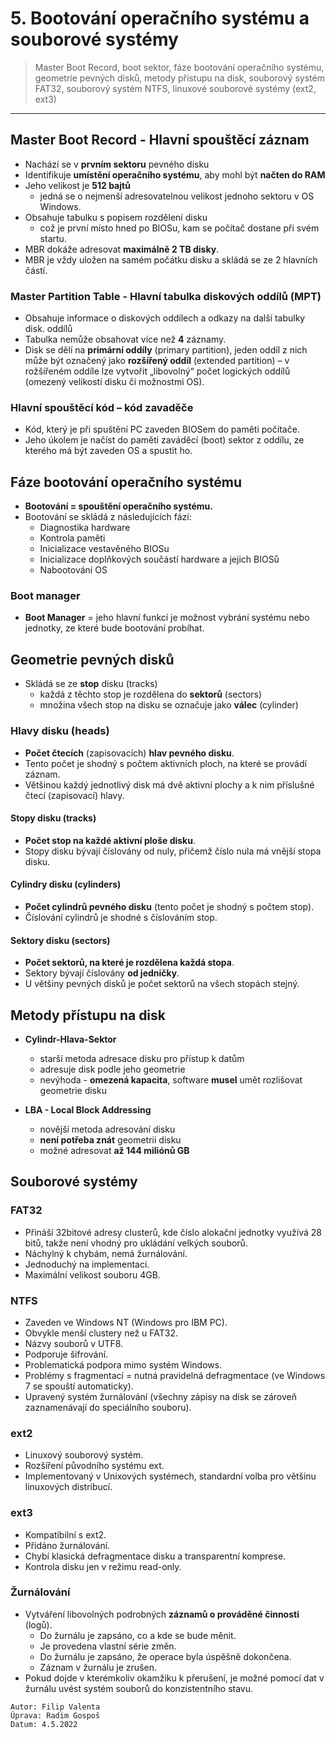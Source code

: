 # 5. Bootování operačního systému a souborové systémy

> Master Boot Record, boot sektor, fáze bootování operačního systému, geometrie pevných
disků, metody přístupu na disk, souborový systém FAT32, souborový systém NTFS, linuxové
souborové systémy (ext2, ext3)
---
## Master Boot Record - Hlavní spouštěcí záznam

- Nachází se v **prvním sektoru** pevného disku
- Identifikuje **umístění operačního systému**, aby mohl být **načten do RAM**
- Jeho velikost je **512 bajtů**
   - jedná se o nejmenší adresovatelnou velikost jednoho sektoru v OS Windows.
- Obsahuje tabulku s popisem rozdělení disku
  - což je první místo hned po BIOSu, kam se počítač dostane při svém startu.
- MBR dokáže adresovat **maximálně 2 TB disky**.
- MBR je vždy uložen na samém počátku disku a skládá se ze 2 hlavních částí.

### Master Partition Table - Hlavní tabulka diskových oddílů (MPT)

- Obsahuje informace o diskových oddílech a odkazy na další tabulky disk. oddílů
- Tabulka nemůže obsahovat více než **4** záznamy.
- Disk se dělí na **primární oddíly** (primary partition), jeden oddíl z nich může být
    označený jako **rozšířený oddíl** (extended partition) – v rožšířeném oddíle lze vytvořit
    „libovolný“ počet logických oddílů (omezený velikostí disku či možnostmi OS).

### Hlavní spouštěcí kód – kód zavaděče

- Kód, který je při spuštění PC zaveden BIOSem do paměti počítače.
- Jeho úkolem je načíst do paměti zaváděcí (boot) sektor z oddílu, ze kterého má být
    zaveden OS a spustit ho.


## Fáze bootování operačního systému

- **Bootování = spouštění operačního systému.**
- Bootování se skládá z následujících fází:
    - Diagnostika hardware
    - Kontrola paměti
    - Inicializace vestavěného BIOSu
    - Inicializace doplňkových součástí hardware a jejich BIOSů
    - Nabootování OS
### Boot manager

-    **Boot Manager** = jeho hlavní funkcí je možnost vybrání systému nebo jednotky, ze
    které bude bootování probíhat.

## Geometrie pevných disků
- Skládá se ze **stop** disku (tracks)
   - každá z těchto stop je rozdělena do **sektorů** (sectors)
   - množina všech stop na disku se označuje jako **válec** (cylinder)

### Hlavy disku (heads)

- **Počet čtecích** (zapisovacích) **hlav pevného disku**.
- Tento počet je shodný s počtem aktivních ploch, na které se provádí záznam.
- Většinou každý jednotlivý disk má dvě aktivní plochy a k nim příslušné čtecí
    (zapisovací) hlavy.

#### Stopy disku (tracks)

- **Počet stop na každé aktivní ploše disku**.
- Stopy disku bývají číslovány od nuly, přičemž číslo nula má vnější stopa disku.

#### Cylindry disku (cylinders)

- **Počet cylindrů pevného disku** (tento počet je shodný s počtem stop).
- Číslování cylindrů je shodné s číslováním stop.

#### Sektory disku (sectors)

- **Počet sektorů, na které je rozdělena každá stopa**.
- Sektory bývají číslovány **od jedničky**.
- U většiny pevných disků je počet sektorů na všech stopách stejný.

## Metody přístupu na disk

- **Cylindr-Hlava-Sektor**
   - starší metoda adresace disku pro přístup k datům
    - adresuje disk podle jeho geometrie
    - nevýhoda - **omezená kapacita**, software **musel** umět rozlišovat geometrie disku

- **LBA - Local Block Addressing**
    - novější metoda adresování disku 
    - **není potřeba znát** geometrii disku
    - možné adresovat **až 144 miliónů GB**

## Souborové systémy

### FAT32

- Přináší 32bitové adresy clusterů, kde číslo alokační jednotky využívá 28 bitů, takže
  není vhodný pro ukládání velkých souborů.
- Náchylný k chybám, nemá žurnálování.
- Jednoduchý na implementaci.
- Maximální velikost souboru 4GB.

### NTFS

- Zaveden ve Windows NT (Windows pro IBM PC).
- Obvykle menší clustery než u FAT32.
- Názvy souborů v UTF8.
- Podporuje šifrování.
- Problematická podpora mimo systém Windows.
- Problémy s fragmentací = nutná pravidelná defragmentace (ve Windows 7 se spouští
  automaticky).
- Upravený systém žurnálování (všechny zápisy na disk se zároveň zaznamenávají do
    speciálního souboru).

### ext2

- Linuxový souborový systém.
- Rozšíření původního systému ext.
- Implementovaný v Unixových systémech, standardní volba pro většinu linuxových
    distribucí.

### ext3

- Kompatibilní s ext2.
- Přidáno žurnálování.
- Chybí klasická defragmentace disku a transparentní komprese.
- Kontrola disku jen v režimu read-only.

### Žurnálování

- Vytváření libovolných podrobných **záznamů o prováděné činnosti** (logů).
    - Do žurnálu je zapsáno, co a kde se bude měnit.
    - Je provedena vlastní série změn.
    - Do žurnálu je zapsáno, že operace byla úspěšně dokončena.
    - Záznam v žurnálu je zrušen.
- Pokud dojde v kterémkoliv okamžiku k přerušení, je možné pomocí dat v žurnálu
    uvést systém souborů do konzistentního stavu.

```
Autor: Filip Valenta
Úprava: Radim Gospoš
Datum: 4.5.2022
```
